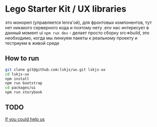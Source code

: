 # Lego Starter Kit / UX libraries

это монореп (управляется lenrа'ой), для фронтовых компонентов, тут нет никакого серверного кода и поэтому нету .env
нас интересует в данный момент ui
`npm run dev` - делает просто сборку src=>build, это необходимо, когда мы линкуем пакеты к реальному  проекту и тестриуем в живой среде

## How to run

```sh
git clone git@github.com:lskjs/ux.git lskjs-ux
cd lskjs-ux
npm install
npm run bootstrap
cd packages/ui
npm run storybook
```

## TODO

[If you could help us](TODO.md)